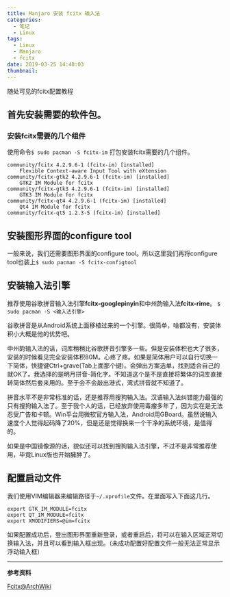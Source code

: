 ```yaml
---
title: Manjaro 安装 fcitx 输入法
categories:
  - 笔记
  - Linux
tags:
  - Linux
  - Manjaro
  - fcitx
date: 2019-03-25 14:48:03
thumbnail:
---
```


随处可见的fcitx配置教程

<!--more-->

## 首先安装需要的软件包。

### 安装fcitx需要的几个组件

使用命令`$ sudo pacman -S fcitx-im` 打包安装fcitx需要的几个组件。

```
community/fcitx 4.2.9.6-1 (fcitx-im) [installed]
    Flexible Context-aware Input Tool with eXtension
community/fcitx-gtk2 4.2.9.6-1 (fcitx-im) [installed]
    GTK2 IM Module for fcitx
community/fcitx-gtk3 4.2.9.6-1 (fcitx-im) [installed]
    GTK3 IM Module for fcitx
community/fcitx-qt4 4.2.9.6-1 (fcitx-im) [installed]
    Qt4 IM Module for fcitx
community/fcitx-qt5 1.2.3-5 (fcitx-im) [installed]
```

## 安装图形界面的configure tool

一般来说，我们还需要图形界面的configure tool。所以这里我们再将configure tool也装上`$ sudo pacman -S fcitx-configtool`

## 安装输入法引擎
推荐使用谷歌拼音输入法引擎**fcitx-googlepinyin**和中州韵输入法**fcitx-rime**。
`$ sudo pacman -S <输入法引擎>`

谷歌拼音是从Android系统上面移植过来的一个引擎。很简单，啥都没有，安装体积小大概是他的优势吧。

中州韵输入法的话，词库稍稍比谷歌拼音引擎多一些。但是安装体积也大了很多，安装的时候看见完全安装体积80M。心疼了疼。如果是简体用户可以自行切换一下简体，快捷键Ctrl+grave(Tab上面那个键)。会弹出方案选单，找到适合自己的就OK了。我选择的是明月拼音-简化字。不知道这个是不是直接将繁体的词库直接转简体然后套来用的。至于会不会敲出港式，湾式拼音就不知道了。

拼音水平不是非常标准的话，还是推荐用搜狗输入法。汉语输入法纠错能力最强的只有搜狗输入法了。至于我个人的话，已经放弃使用毒瘤多年了，因为实在是无法忍受广告和卡顿。Win平台用微软官方输入法，Android用GBoard。虽然说输入速度个人觉得起码降了20%，但是还是觉得换来一个干净的系统环境，是值得的。

如果是中国镜像源的话，貌似还可以找到搜狗输入法引擎，不过不是非常推荐使用，毕竟Linux版也开始臃肿了。


## 配置启动文件

我们使用VIM编辑器来编辑路径于`~/.xprofile`文件。在里面写入下面这几行。

```
export GTK_IM_MODULE=fcitx
export QT_IM_MODULE=fcitx
export XMODIFIERS=@im=fcitx
```

如果配置成功后，登出图形界面重新登录，或者重启后，将可以在输入区域正常切换输入法，并且可以看到输入框出现。（未成功配置好配置文件一般无法正常显示浮动输入框）

---
**参考资料**

[Fcitx@ArchWiki](https://wiki.archlinux.org/index.php/Fcitx_(%E7%AE%80%E4%BD%93%E4%B8%AD%E6%96%87))